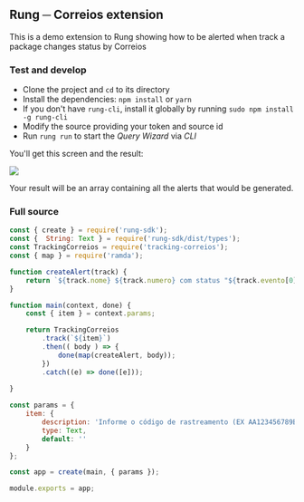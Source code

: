 ## Rung ─ Correios extension

This is a demo extension to Rung showing how to be alerted when track a package changes status by Correios

### Test and develop

- Clone the project and `cd` to its directory
- Install the dependencies: `npm install` or `yarn`
- If you don't have `rung-cli`, install it globally by running `sudo npm install -g rung-cli`
- Modify the source providing your token and source id
- Run `rung run` to start the _Query Wizard_ via _CLI_

You'll get this screen and the result:

![](https://fat.gfycat.com/BlueBriskJerboa.gif)

Your result will be an array containing all the alerts that would be generated.

### Full source

```js
const { create } = require('rung-sdk');
const {  String: Text } = require('rung-sdk/dist/types');
const TrackingCorreios = require('tracking-correios');
const { map } = require('ramda');

function createAlert(track) {
    return `${track.nome} ${track.numero} com status "${track.evento[0].descricao}" em ${track.evento[0].data} às ${track.evento[0].hora} na cidade de ${track.evento[0].cidade}/${track.evento[0].uf}`
}

function main(context, done) {
    const { item } = context.params;

    return TrackingCorreios
        .track(`${item}`)
        .then(( body ) => {
            done(map(createAlert, body));
        })
        .catch((e) => done([e]));
    
}

const params = {
    item: {
        description: 'Informe o código de rastreamento (EX AA123456789BR):',
        type: Text,
        default: ''
    }
};

const app = create(main, { params });

module.exports = app;
```